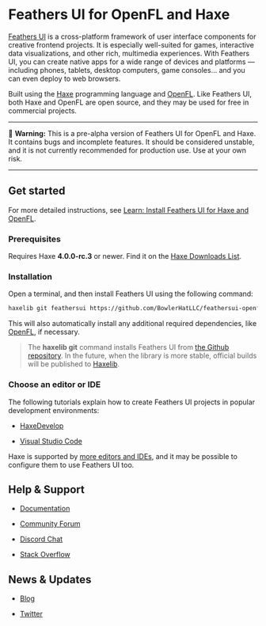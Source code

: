 # Feathers UI for OpenFL and Haxe

[Feathers UI](https://feathersui.com/) is a cross-platform framework of user interface components for creative frontend projects. It is especially well-suited for games, interactive data visualizations, and other rich, multimedia experiences. With Feathers UI, you can create native apps for a wide range of devices and platforms — including phones, tablets, desktop computers, game consoles… and you can even deploy to web browsers.

Built using the [Haxe](https://haxe.org/) programming language and [OpenFL](https://openfl.org/). Like Feathers UI, both Haxe and OpenFL are open source, and they may be used for free in commercial projects.

---

🚨 **Warning:** This is a pre-alpha version of Feathers UI for OpenFL and Haxe. It contains bugs and incomplete features. It should be considered unstable, and it is not currently recommended for production use. Use at your own risk.

---

## Get started

For more detailed instructions, see [Learn: Install Feathers UI for Haxe and OpenFL](https://feathersui.com/learn/haxe-openfl/installation/).

### Prerequisites

Requires Haxe **4.0.0-rc.3** or newer. Find it on the [Haxe Downloads List](https://haxe.org/download/list/).

### Installation

Open a terminal, and then install Feathers UI using the following command:

```sh
haxelib git feathersui https://github.com/BowlerHatLLC/feathersui-openfl.git
```

This will also automatically install any additional required dependencies, like [OpenFL](https://openfl.org/), if necessary.

> The **haxelib git** command installs Feathers UI from [the Github repository](https://github.com/BowlerHatLLC/feathersui-openfl). In the future, when the library is more stable, official builds will be published to [Haxelib](http://lib.haxe.org/).

### Choose an editor or IDE

The following tutorials explain how to create Feathers UI projects in popular development environments:

- [HaxeDevelop](https://feathersui.com/learn/haxe-openfl/haxedevelop)

- [Visual Studio Code](https://feathersui.com/learn/haxe-openfl/haxedevelop)

Haxe is supported by [more editors and IDEs](https://haxe.org/documentation/introduction/editors-and-ides.html), and it may be possible to configure them to use Feathers UI too.

## Help & Support

- [Documentation](https://feathersui.com/learn/haxe-openfl/)

- [Community Forum](https://community.feathersui.com/)

- [Discord Chat](https://discord.feathersui.com/)

- [Stack Overflow](https://stackoverflow.com/questions/tagged/feathersui)

## News & Updates

- [Blog](https://feathersui.com/blog/)

- [Twitter](https://twitter.com/feathersui)